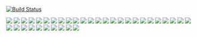 [![Build Status](https://secure.travis-ci.org/schnubbel/schnubbel.png?branch=master)](http://travis-ci.org/schnubbel/schnubbel)

<img src="https://github.com/schnubbel/schnubbel/raw/master/logo.jpg">

<img src="https://github.com/schnubbel/schnubbel/raw/master/hui.gif">

<img src="https://github.com/schnubbel/schnubbel/raw/master/code-refactoring.gif">

<img src="http://imgs.xkcd.com/comics/laser_pointer.png">

<img src="https://github.com/schnubbel/schnubbel/raw/master/sniper.gif">

<img src="https://github.com/schnubbel/schnubbel/raw/master/kitchen_ninja.jpg">

<img src="https://github.com/schnubbel/schnubbel/raw/master/door_ninja.jpg">

<img src="https://github.com/schnubbel/schnubbel/raw/master/lights_out.gif">

<img src="https://github.com/schnubbel/schnubbel/raw/master/hidden.jpg">

<img src="https://github.com/schnubbel/schnubbel/raw/master/real_ninja.jpg">

<img src="https://github.com/schnubbel/schnubbel/raw/master/imitate.jpg">

<img src="https://github.com/schnubbel/schnubbel/raw/master/ruler.jpg">

<img src="https://github.com/schnubbel/schnubbel/raw/master/dryer.jpg">

<img src="https://github.com/schnubbel/schnubbel/raw/master/monitor.jpg">

<img src="https://github.com/schnubbel/schnubbel/raw/master/spoon.jpg">

<img src="https://github.com/schnubbel/schnubbel/raw/master/drunks.jpg">

<img src="https://github.com/schnubbel/schnubbel/raw/master/traveler.jpg">

<img src="https://github.com/schnubbel/schnubbel/raw/master/dj.jpg">

<img src="https://github.com/schnubbel/schnubbel/raw/master/copy_cat.jpg">

<img src="https://github.com/schnubbel/schnubbel/raw/master/box.jpg">

<img src="https://github.com/schnubbel/schnubbel/raw/master/window.jpg">

<img src="https://github.com/schnubbel/schnubbel/raw/master/yin_yang.jpg">

<img src="https://github.com/schnubbel/schnubbel/raw/master/bulbber.jpg">

<img src="https://github.com/schnubbel/schnubbel/raw/master/cat-agent.jpg">

<img src="https://github.com/schnubbel/schnubbel/raw/master/cat-eat.jpg">

<img src="https://github.com/schnubbel/schnubbel/raw/master/cat-funny.jpg">

<img src="https://github.com/schnubbel/schnubbel/raw/master/cat-guard.jpg">

<img src="https://github.com/schnubbel/schnubbel/raw/master/cat-on-the-snow.jpg">

<img src="https://github.com/schnubbel/schnubbel/raw/master/cat-paper.jpg">

<img src="https://github.com/schnubbel/schnubbel/raw/master/cat-shower.jpg">

<img src="https://github.com/schnubbel/schnubbel/raw/master/cat-thinking.jpg">

<img src="https://github.com/schnubbel/schnubbel/raw/master/cat1.jpg">

<img src="https://github.com/schnubbel/schnubbel/raw/master/cat2.jpg">

<img src="https://github.com/schnubbel/schnubbel/raw/master/funny-cat-12.jpg">

<img src="https://github.com/schnubbel/schnubbel/raw/master/guy.jpg">

